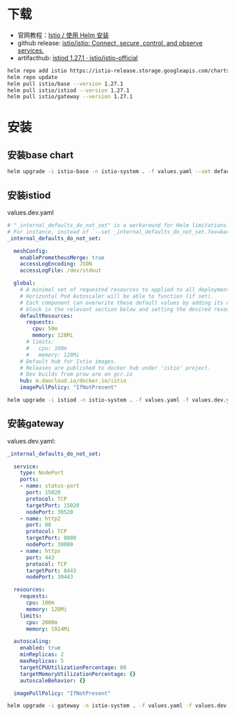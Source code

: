 # 下载

- 官网教程：[Istio / 使用 Helm 安装](https://istio.io/latest/zh/docs/setup/install/helm/)
- github release: [istio/istio: Connect, secure, control, and observe services.](https://github.com/istio/istio)
- artifacthub: [istiod 1.27.1 · istio/istio-official](https://artifacthub.io/packages/helm/istio-official/istiod)

~~~sh
helm repo add istio https://istio-release.storage.googleapis.com/charts
helm repo update
helm pull istio/base --version 1.27.1
helm pull istio/istiod --version 1.27.1
helm pull istio/gateway --version 1.27.1
~~~

# 安装

## 安装base chart

~~~sh
helm upgrade -i istio-base -n istio-system . -f values.yaml --set defaultRevision=default --create-namespace
~~~

## 安装istiod

values.dev.yaml

~~~yaml
# "_internal_defaults_do_not_set" is a workaround for Helm limitations. Users should NOT set "._internal_defaults_do_not_set" explicitly, but rather directly set the fields internally.
# For instance, instead of `--set _internal_defaults_do_not_set.foo=bar``, just set `--set foo=bar`.
_internal_defaults_do_not_set:

  meshConfig:
    enablePrometheusMerge: true
    accessLogEncoding: JSON
    accessLogFile: /dev/stdout

  global:
    # A minimal set of requested resources to applied to all deployments so that
    # Horizontal Pod Autoscaler will be able to function (if set).
    # Each component can overwrite these default values by adding its own resources
    # block in the relevant section below and setting the desired resources values.
    defaultResources:
      requests:
        cpu: 50m
        memory: 128Mi
      # limits:
      #   cpu: 100m
      #   memory: 128Mi
    # Default hub for Istio images.
    # Releases are published to docker hub under 'istio' project.
    # Dev builds from prow are on gcr.io
    hub: m.daocloud.io/docker.io/istio
    imagePullPolicy: "IfNotPresent"
~~~

~~~sh
helm upgrade -i istiod -n istio-system . -f values.yaml -f values.dev.yaml
~~~

## 安装gateway

values.dev.yaml:

~~~yaml
_internal_defaults_do_not_set:

  service:
    type: NodePort
    ports:
    - name: status-port
      port: 15020
      protocol: TCP
      targetPort: 15020
      nodePort: 30520
    - name: http2
      port: 80
      protocol: TCP
      targetPort: 8080
      nodePort: 30080
    - name: https
      port: 443
      protocol: TCP
      targetPort: 8443
      nodePort: 30443

  resources:
    requests:
      cpu: 100m
      memory: 128Mi
    limits:
      cpu: 2000m
      memory: 1024Mi

  autoscaling:
    enabled: true
    minReplicas: 2
    maxReplicas: 5
    targetCPUUtilizationPercentage: 80
    targetMemoryUtilizationPercentage: {}
    autoscaleBehavior: {}

  imagePullPolicy: "IfNotPresent"
~~~

~~~sh
helm upgrade -i gateway -n istio-system . -f values.yaml -f values.dev.yaml
~~~

